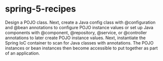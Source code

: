 # spring-5-recipes
Design a POJO class. Next, create a Java config class with @configuration and @bean annotations 
to configure POJO instance values or set up Java components with @component, @repository, @service, or @controller annotations
to later create POJO instance values. Next, instantiate the Spring IoC container to scan for Java classes with annotations. 
The POJO instances or bean instances then become accessible to put together as part of an application.

